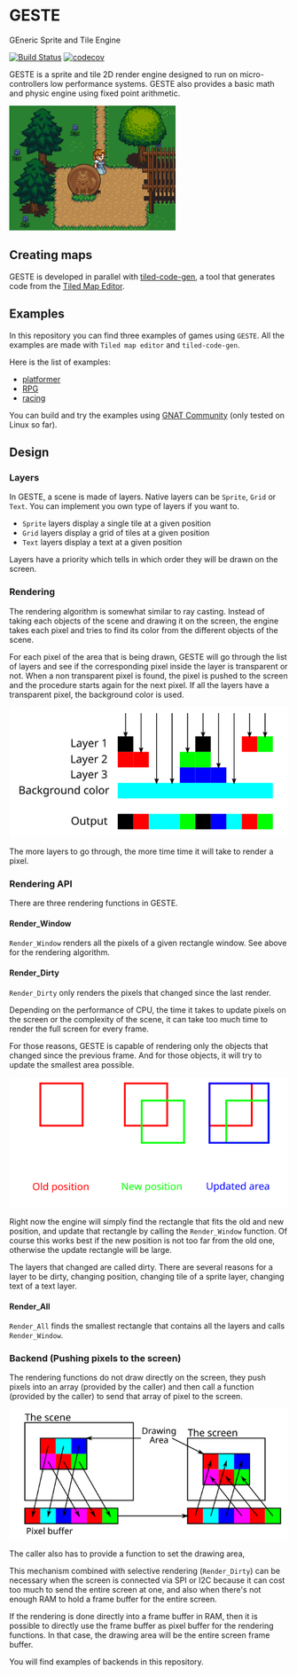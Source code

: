 # GESTE
GEneric Sprite and Tile Engine

[![Build Status](https://travis-ci.org/Fabien-Chouteau/GESTE.svg?branch=master)](https://travis-ci.org/Fabien-Chouteau/GESTE)
[![codecov](https://codecov.io/gh/Fabien-Chouteau/GESTE/branch/master/graph/badge.svg)](https://codecov.io/gh/Fabien-Chouteau/GESTE)

GESTE is a sprite and tile 2D render engine designed to run on
micro-controllers low performance systems. GESTE also provides a basic math and
physic engine using fixed point arithmetic.

<img src="doc/resources/rpg2.png" width="300">

## Creating maps

GESTE is developed in parallel with
[tiled-code-gen](https://github.com/Fabien-Chouteau/tiled-code-gen),
a tool that generates code from the
[Tiled Map Editor](https://www.mapeditor.org/).

## Examples

In this repository you can find three examples of games using `GESTE`. All the
examples are made with `Tiled map editor` and `tiled-code-gen`.

Here is the list of examples:

 - [platformer](examples/platformer)
 - [RPG](examples/RPG)
 - [racing](examples/racing)

You can build and try the examples using [GNAT
Community](https://www.adacore.com/download) (only tested on Linux so far).

## Design

### Layers

In GESTE, a scene is made of layers. Native layers can be `Sprite`, `Grid` or
`Text`. You can implement you own type of layers if you want to.

 - `Sprite` layers display a single tile at a given position
 - `Grid` layers display a grid of tiles at a given position
 - `Text` layers display a text at a given position

Layers have a priority which tells in which order they will be drawn on the
screen.

### Rendering

The rendering algorithm is somewhat similar to ray casting. Instead of taking
each objects of the scene and drawing it on the screen, the engine takes each
pixel and tries to find its color from the different objects of the scene.

For each pixel of the area that is being drawn, GESTE will go through the list
of layers and see if the corresponding pixel inside the layer is transparent or
not. When a non transparent pixel is found, the pixel is pushed to the screen
and the procedure starts again for the next pixel. If all the layers have a
transparent pixel, the background color is used.

![](doc/resources/layers_processing.svg)

The more layers to go through, the more time time it will take to render a
pixel.

### Rendering API

There are three rendering functions in GESTE.

#### Render_Window

`Render_Window` renders all the pixels of a given rectangle window. See above
for the rendering algorithm.

#### Render_Dirty

`Render_Dirty` only renders the pixels that changed since the last render.

Depending on the performance of CPU, the time it takes to update pixels on the
screen or the complexity of the scene, it can take too much time to render the
full screen for every frame.

For those reasons, GESTE is capable of rendering only the objects that changed
since the previous frame. And for those objects, it will try to update the
smallest area possible.

![](doc/resources/selective_rendering.svg)

Right now the engine will simply find the rectangle that fits the old and new
position, and update that rectangle by calling the `Render_Window` function. Of
course this works best if the new position is not too far from the old one,
otherwise the update rectangle will be large.

The layers that changed are called dirty. There are several reasons for a layer
to be dirty, changing position, changing tile of a sprite layer, changing text
of a text layer.

#### Render_All

`Render_All` finds the smallest rectangle that contains all the layers and
calls `Render_Window`.

### Backend (Pushing pixels to the screen)

The rendering functions do not draw directly on the screen, they push pixels
into an array (provided by the caller) and then call a function (provided by
the caller) to send that array of pixel to the screen.

![](doc/resources/window_rendering.svg)

The caller also has to provide a function to set the drawing area,

This mechanism combined with selective rendering (`Render_Dirty`) can be
necessary when the screen is connected via SPI or I2C because it can cost too
much to send the entire screen at one, and also when there's not enough RAM to
hold a frame buffer for the entire screen.

If the rendering is done directly into a frame buffer in RAM, then it is
possible to directly use the frame buffer as pixel buffer for the rendering
functions. In that case, the drawing area will be the entire screen frame
buffer.

You will find examples of backends in this repository.
